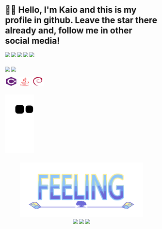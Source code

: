 <h1>👋👋 Hello, I'm Kaio and this is my profile in github. Leave the star there already and, follow me in other social media!</h1>
  <div style="display: inline_block">
    <a href="facebook.com/prandini.kaio" target="_blank"><img align="center" src="https://img.shields.io/badge/Facebook-21262D?style=for-the-badge&logo=facebook&logoColor=white"/></a>
    <a href="https://www.instagram.com/prandinikaio/" target="_blank"><img align="center" src="https://img.shields.io/badge/Instagram-21262D?style=for-the-badge&logo=instagram&logoColor=white"/></a>
    <a href="https://twitter.com/kaio_prandini" target="_blank"><img align="center" src="https://img.shields.io/badge/Twitter-21262D?style=for-the-badge&logo=twitter&logoColor=white"/></a>
    <a href="https://www.linkedin.com/in/kaio-eduardo-aab7891ba/" target="_blank"><img align="center" src="https://img.shields.io/badge/Linkedin-21262D?style=for-the-badge&logo=linkedin&logoColor=white"/></a>
    <a href = "mailto:prandini.kaio@gmail.com"><img align="center" src="https://img.shields.io/badge/-Gmail-21262D?style=for-the-badge&logo=gmail&logoColor=white" target="_blank"></a>
  </div>
  
##

  <div>
    <a href="https://github.com.br/prandini-kaio"><img height="180cm" align="center" src="https://github-readme-stats.vercel.app/api?username=prandini-kaio&show_icons=true&theme=merko&include_all_commits=true&count_private=true"/></a>
    <img height="180cm" align="center" src="https://github-readme-stats.vercel.app/api/top-langs/?username=prandini-kaio&layout=compact&langs_count=16&theme=merko"/></a>
  </div>
  
  <div style="display: inline_block"><br>
    <img align="center" alt="CSHARP" height="30" width="40" src="https://raw.githubusercontent.com/devicons/devicon/master/icons/csharp/csharp-plain.svg"/>
    <img align="center" alt="Java" height="30" width="40" src="https://raw.githubusercontent.com/devicons/devicon/master/icons/java/java-plain.svg"/>
    <img align="center" alt="Debian" height="30" width="40" src="https://raw.githubusercontent.com/devicons/devicon/master/icons/debian/debian-plain.svg"/>
  </div>
  
 ##
  
  ![Snake animation](https://github.com/prandini-kaio/prandini-kaio/blob/output/github-contribution-grid-snake.svg)
  
 ##
 
  <div align="center">
    <img src="https://raw.githubusercontent.com/Prandini-Kaio/Prandini-Kaio/main/images/Logo.png" width="405" height="180">
  </div>
  <div style="display: inline_block" align="center">
    <a align="center" href="facebook.com/FeelingOJ" target="_blank"><img align="center" src="https://img.shields.io/badge/Facebook-174CB5?style=for-the-badge&logo=facebook&logoColor=white"/></a>
    <a align="center" href="" target="_blank"><img align="center" src="https://img.shields.io/badge/Instagram-E85EA8?style=for-the-badge&logo=instagram&logoColor=white"/></a>
    <a align="center" href="https://twitter.com/FeelingOJ" target="_blank"><img align="center" src="https://img.shields.io/badge/Twitter-00ACEE?style=for-the-badge&logo=twitter&logoColor=white"/></a>
  </div>
